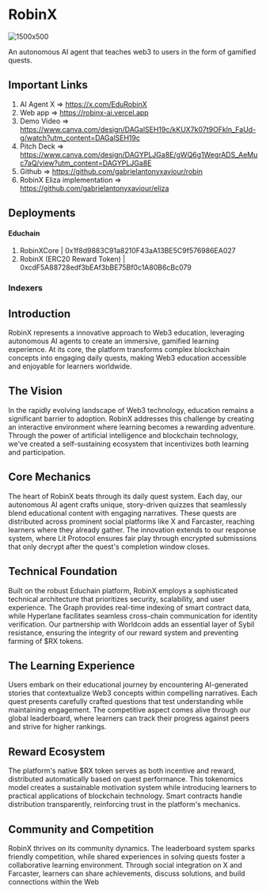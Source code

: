 # RobinX

![1500x500](https://github.com/user-attachments/assets/7dd78636-85e3-4de3-adae-980f99c20271)

An autonomous AI agent that teaches web3 to users in the form of gamified quests.

## Important Links

1. AI Agent X => https://x.com/EduRobinX
2. Web app => https://robinx-ai.vercel.app
3. Demo Video => https://www.canva.com/design/DAGalSEH19c/kKUX7k07t9OFkln_FaUd-g/watch?utm_content=DAGalSEH19c
4. Pitch Deck => https://www.canva.com/design/DAGYPLJGa8E/gWQ6g1WegrADS_AeMuc7aQ/view?utm_content=DAGYPLJGa8E
5. Github => https://github.com/gabrielantonyxaviour/robin
6. RobinX Eliza implementation => https://github.com/gabrielantonyxaviour/eliza

## Deployments

#### Educhain

1. RobinXCore | 0x1f8d9883C91a8210F43aA13BE5C9f576986EA027
2. RobinX (ERC20 Reward Token) | 0xcdF5A88728edf3bEAf3bBE75Bf0c1A80B6cBc079

### Indexers


## Introduction

RobinX represents a innovative approach to Web3 education, leveraging autonomous AI agents to create an immersive, gamified learning experience. At its core, the platform transforms complex blockchain concepts into engaging daily quests, making Web3 education accessible and enjoyable for learners worldwide.

## The Vision

In the rapidly evolving landscape of Web3 technology, education remains a significant barrier to adoption. RobinX addresses this challenge by creating an interactive environment where learning becomes a rewarding adventure. Through the power of artificial intelligence and blockchain technology, we've created a self-sustaining ecosystem that incentivizes both learning and participation.

## Core Mechanics

The heart of RobinX beats through its daily quest system. Each day, our autonomous AI agent crafts unique, story-driven quizzes that seamlessly blend educational content with engaging narratives. These quests are distributed across prominent social platforms like X and Farcaster, reaching learners where they already gather. The innovation extends to our response system, where Lit Protocol ensures fair play through encrypted submissions that only decrypt after the quest's completion window closes.

## Technical Foundation

Built on the robust Educhain platform, RobinX employs a sophisticated technical architecture that prioritizes security, scalability, and user experience. The Graph provides real-time indexing of smart contract data, while Hyperlane facilitates seamless cross-chain communication for identity verification. Our partnership with Worldcoin adds an essential layer of Sybil resistance, ensuring the integrity of our reward system and preventing farming of $RX tokens.

## The Learning Experience

Users embark on their educational journey by encountering AI-generated stories that contextualize Web3 concepts within compelling narratives. Each quest presents carefully crafted questions that test understanding while maintaining engagement. The competitive aspect comes alive through our global leaderboard, where learners can track their progress against peers and strive for higher rankings.

## Reward Ecosystem

The platform's native $RX token serves as both incentive and reward, distributed automatically based on quest performance. This tokenomics model creates a sustainable motivation system while introducing learners to practical applications of blockchain technology. Smart contracts handle distribution transparently, reinforcing trust in the platform's mechanics.

## Community and Competition

RobinX thrives on its community dynamics. The leaderboard system sparks friendly competition, while shared experiences in solving quests foster a collaborative learning environment. Through social integration on X and Farcaster, learners can share achievements, discuss solutions, and build connections within the Web
